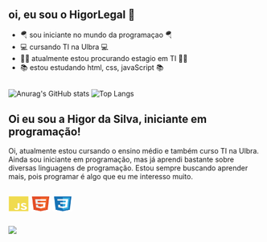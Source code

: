 ## oi, eu sou o HigorLegal 👋

- 🪂 sou iniciante no mundo da programaçao 🪂
- 💻 cursando TI na Ulbra 💻
- 👨‍💻 atualmente estou procurando estagio em TI 👨‍💻
- 📚 estou estudando html, css, javaScript 📚

##

![Anurag's GitHub stats](https://github-readme-stats.vercel.app/api?username=higorLegal&show_icons=true&theme=dark&include_all_commits=true&hide_rank=true)
![Top Langs](https://github-readme-stats.vercel.app/api/top-langs/?username=HigorLegal&layout=compact&theme=dark)

  ## Oi eu sou a Higor da Silva, iniciante em programação!
  
Oi, atualmente estou cursando o ensino médio e também curso TI na Ulbra. Ainda sou iniciante em programação, mas já aprendi bastante sobre diversas linguagens de programação. Estou sempre buscando aprender mais, pois programar é algo que eu me interesso muito.

<div style="display: inline_block"><br>
  <img align="center" alt="Higor-Js" height="30" width="40" src="https://raw.githubusercontent.com/devicons/devicon/master/icons/javascript/javascript-plain.svg">
  <img align="center" alt="Higor-HTML" height="30" width="40" src="https://raw.githubusercontent.com/devicons/devicon/master/icons/html5/html5-original.svg">
  <img align="center" alt="Higor-CSS" height="30" width="40" src="https://raw.githubusercontent.com/devicons/devicon/master/icons/css3/css3-original.svg">

  
  ##
 
<div>
<div  style="display: inline_block">

  
  <a href="https://www.linkedin.com/in/higor-da-silva-4ab854289)" target="_blank"><img src="https://img.shields.io/badge/-LinkedIn-%230077B5?style=for-the-badge&logo=linkedin&logoColor=white" target="_blank"></a> 
  
</div>



